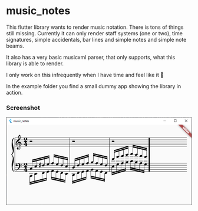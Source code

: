 # music_notes

This flutter library
wants to render music notation. There is tons of things still
missing. Currently it can only render staff systems (one or two), time signatures,
simple accidentals, bar lines and simple notes and simple note beams.

It also has a very basic musicxml parser, that only supports, what this library
is able to render.

I only work on this infrequently when I have time and feel like it 🙂

In the example folder you find a small dummy app showing the library in action.

### Screenshot
![Screenshot](/screenshot.png)
